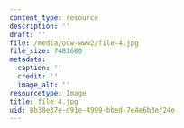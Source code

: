 ```yaml
---
content_type: resource
description: ''
draft: ''
file: /media/ocw-www2/file-4.jpg
file_size: 7481680
metadata:
  caption: ''
  credit: ''
  image_alt: ''
resourcetype: Image
title: file 4.jpg
uid: 8b38e37e-d91e-4999-bbed-7e4e6b3ef24e
---
```


